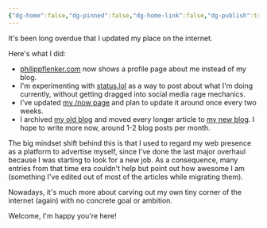 ```yaml
---
{"dg-home":false,"dg-pinned":false,"dg-home-link":false,"dg-publish":true,"type":"post","disabled rules":["header-increment","yaml-title","yaml-title-alias","file-name-heading"],"title":"Updating my Web Presence","dg-permalink":"updating-my-web-presence/","created-date":"2024-03-30T10:39:29","aliases":["Updating my Web Presence"],"linter-yaml-title-alias":"Updating my Web Presence","updated-date":"2025-05-06T12:51:09","tags":["personal"],"dg-path":"updating-my-web-presence.md","permalink":"/updating-my-web-presence/","dgPassFrontmatter":true}
---
```



It's been long overdue that I updated my place on the internet.

Here's what I did:
- [philippflenker.com](https://philippflenker.com) now shows a profile page about me instead of my blog.
- I'm experimenting with [status.lol](https://status.lol/) as a way to post about what I'm doing currently, without getting dragged into social media rage mechanics.
- I've updated [my /now page](https://philippflenker.com/now) and plan to update it around once every two weeks.
- I archived [my old blog](https://archive.flenker.blog) and moved every longer article to [my new blog](https://flenker.blog). I hope to write more now, around 1-2 blog posts per month.

The big mindset shift behind this is that I used to regard my web presence as a platform to advertise myself, since I've done the last major overhaul because I was starting to look for a new job. As a consequence, many entries from that time era couldn't help but point out how awesome I am (something I've edited out of most of the articles while migrating them).

Nowadays, it's much more about carving out my own tiny corner of the internet (again) with no concrete goal or ambition.

Welcome, I'm happy you're here!
